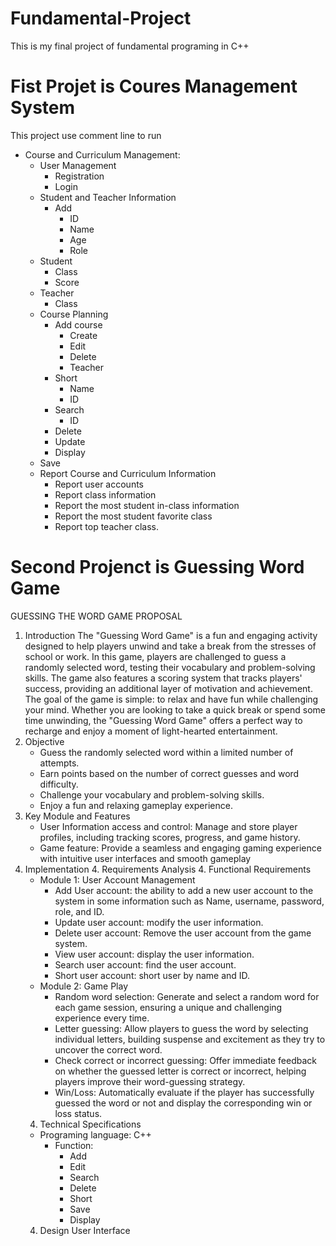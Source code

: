 # Fundamental-Project
This is my final project of fundamental programing in C++
# Fist Projet is Coures Management System
This project use comment line to run 
+	Course and Curriculum Management:
    *  	User Management
        -	Registration 
        -	Login 
    *	Student and Teacher Information
        -	Add
            *	ID
            *	Name
            *	Age
            *	Role 
    *	Student 
        -	Class
        -	Score 
    *	Teacher
        -	Class
    *	Course Planning
        -	Add course
            *	Create 
            *	Edit 
            *	Delete 
            *	Teacher
        -	Short
            *	Name
            *	ID
        -	Search
            *   ID
        -	Delete
        -	Update
        -	Display
    -	Save
    *	Report Course and Curriculum Information
        -	Report user accounts
        -	Report class information
        -	Report the most student in-class information 
        -	Report the most student favorite class
        -	Report top teacher class.

# Second Projenct is Guessing Word Game
GUESSING THE WORD GAME PROPOSAL

1.	Introduction
The "Guessing Word Game" is a fun and engaging activity designed to help players unwind and take a break from the stresses of school or work. In this game, players are challenged to guess a randomly selected word, testing their vocabulary and problem-solving skills. The game also features a scoring system that tracks players' success, providing an additional layer of motivation and achievement. The goal of the game is simple: to relax and have fun while challenging your mind. Whether you are looking to take a quick break or spend some time unwinding, the "Guessing Word Game" offers a perfect way to recharge and enjoy a moment of light-hearted entertainment.
2.	Objective
    -	Guess the randomly selected word within a limited number of attempts.
    -  	Earn points based on the number of correct guesses and word difficulty.
    -	Challenge your vocabulary and problem-solving skills.
    -	Enjoy a fun and relaxing gameplay experience.
3.	Key Module and Features
    -	User Information access and control: Manage and store player profiles, including tracking scores, progress, and game history.
    -	Game feature: Provide a seamless and engaging gaming experience with intuitive user interfaces and smooth gameplay
4.	Implementation 
    4. Requirements Analysis
    4.	Functional Requirements
    - Module 1: User Account Management 
        -	Add User account: the ability to add a new user account to the system in some information such as Name, username, password, role, and ID.
        -	Update user account: modify the user information.
        -	Delete user account: Remove the user account from the game system.
        -	View user account: display the user information.
        -	Search user account: find the user account.
        -	Short user account: short user by name and ID.
    - Module 2: Game Play
        -	Random word selection: Generate and select a random word for each game session, ensuring a unique and challenging experience every time.
        -	Letter guessing: Allow players to guess the word by selecting individual letters, building suspense and excitement as they try to uncover the correct word.
        -	Check correct or incorrect guessing: Offer immediate feedback on whether the guessed letter is correct or incorrect, helping players improve their word-guessing strategy.
        -	Win/Loss: Automatically evaluate if the player has successfully guessed the word or not and display the corresponding win or loss status.
    4.	Technical Specifications
    -   Programing language: C++
        -	Function: 
            -	Add
            -	Edit
            -	Search
            -	Delete
            -	Short
            -	Save
            -	Display
    4.	Design User Interface
